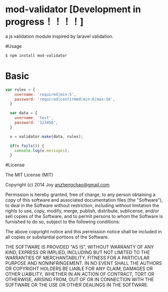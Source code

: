 mod-validator [Development in progress！！！！]
============

a js validation module inspired by laravel validation.

#Usage

```javascript
$ npm install mod-validator
```

# Basic
```javascript
var rules = {
    username: 'required|min:5',
    password: 'required|confirmed|min:6|max:16',
  }

  var data = {
    username: 'test',
    password: '123456',
  }

  v = validator.make(data, rules);

  if(v.fails()) {
    console.log(v.messages);
  }
```


#License

The MIT License (MIT)

Copyright (c) 2014 Joy <anzhengchao@gmail.com>

Permission is hereby granted, free of charge, to any person obtaining a copy
of this software and associated documentation files (the "Software"), to deal
in the Software without restriction, including without limitation the rights
to use, copy, modify, merge, publish, distribute, sublicense, and/or sell
copies of the Software, and to permit persons to whom the Software is
furnished to do so, subject to the following conditions:

The above copyright notice and this permission notice shall be included in
all copies or substantial portions of the Software.

THE SOFTWARE IS PROVIDED "AS IS", WITHOUT WARRANTY OF ANY KIND, EXPRESS OR
IMPLIED, INCLUDING BUT NOT LIMITED TO THE WARRANTIES OF MERCHANTABILITY,
FITNESS FOR A PARTICULAR PURPOSE AND NONINFRINGEMENT. IN NO EVENT SHALL THE
AUTHORS OR COPYRIGHT HOLDERS BE LIABLE FOR ANY CLAIM, DAMAGES OR OTHER
LIABILITY, WHETHER IN AN ACTION OF CONTRACT, TORT OR OTHERWISE, ARISING FROM,
OUT OF OR IN CONNECTION WITH THE SOFTWARE OR THE USE OR OTHER DEALINGS IN
THE SOFTWARE.
